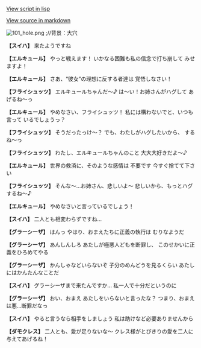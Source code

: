 [View script in lisp](../scripts/110140211.txt)

[View source in markdown](110140211.md)

![101_hole.png](../images/backgrounds/101_hole.png)
;//背景：大穴

**【スイハ】**
来たようですね

**【エルキュール】**
やっと戦えます！
いかなる困難も私の信念で打ち崩して
みせますよ！

**【エルキュール】**
さあ、“彼女”の理想に反する者達は
覚悟しなさい！

**【フライシュッツ】**
エルキュールちゃんだ～♪
は～い！お姉さんがハグして
あげるね～っ

**【エルキュール】**
やめなさい、フライシュッツ！
私には構わないでと、いつも言って
いるでしょうっ？

**【フライシュッツ】**
そうだったっけ～？
でも、わたしがハグしたいから、
するね～っ

**【フライシュッツ】**
わたし、エルキュールちゃんのこと
大大大好きだよ～♪

**【エルキュール】**
世界の救済に、そのような感情は
不要です
今すぐ捨てて下さい

**【フライシュッツ】**
そんな～…お姉さん、悲しいよ～
悲しいから、もっとハグするね～♪

**【エルキュール】**
やめなさいと言っているでしょう！

**【スイハ】**
二人とも相変わらずですね…

**【グラーシーザ】**
はんっ
やはり、おまえたちに正義の執行は
むりなようだ

**【グラーシーザ】**
あんしんしろ
あたしが極悪人どもを断罪し、
このせかいに正義をひろめてやる

**【グラーシーザ】**
かんしゃなどいらないぞ
子分のめんどうを見るくらい
あたしにはかんたんなことだ

**【スイハ】**
グラーシーザまで来たんですか…
私一人で十分だというのに

**【グラーシーザ】**
おい、おまえ
あたしをいらないと言ったな？
つまり、おまえは悪…断罪だなっ

**【スイハ】**
やると言うなら相手をしましょう
私は助けなど必要ありませんから

**【ダモクレス】**
二人とも、愛が足りないな～
クレス様がとびきりの愛を二人に
与えてあげるね！